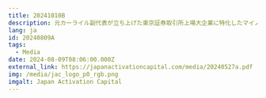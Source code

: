 ```yaml
---
title: 20241010B
description: 元カーライル副代表が立ち上げた東京証券取引所上場大企業に特化したマイノリティ投資ファンドの狙い
lang: ja
id: 20240809A
tags:
  - Media
date: 2024-08-09T08:06:00.000Z
external_link: https://japanactivationcapital.com/media/20240527a.pdf
img: /media/jac_logo_p0_rgb.png
imgalt: Japan Activation Capital
---
```

